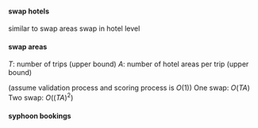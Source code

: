 #### swap hotels
similar to swap areas
swap in hotel level

#### swap areas
$T$: number of trips (upper bound)
$A$: number of hotel areas per trip (upper bound)

(assume validation process and scoring process is $O(1)$)
One swap: $O(TA)$
Two swap: $O((TA)^2)$


#### syphoon bookings
